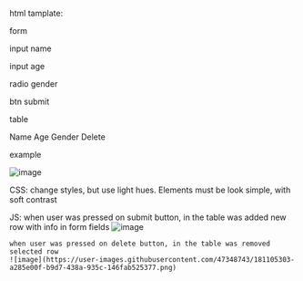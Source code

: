 html tamplate:

form

  input name
  
  input age
  
  radio gender
  
  btn submit
  
table

  Name Age Gender Delete
  
  example 
  
  ![image](https://user-images.githubusercontent.com/47348743/181103621-e949d309-b203-4288-b12c-2ffa2edbdea8.png)

CSS: change styles, but use light hues. Elements must be look simple, with soft contrast

JS: when user was pressed on submit button, in the table was added new row with info in form fields
    ![image](https://user-images.githubusercontent.com/47348743/181105245-5fe26da0-c021-4d52-acbb-6ef34a61a27d.png)

    when user was pressed on delete button, in the table was removed selected row
    ![image](https://user-images.githubusercontent.com/47348743/181105303-a285e00f-b9d7-438a-935c-146fab525377.png)
